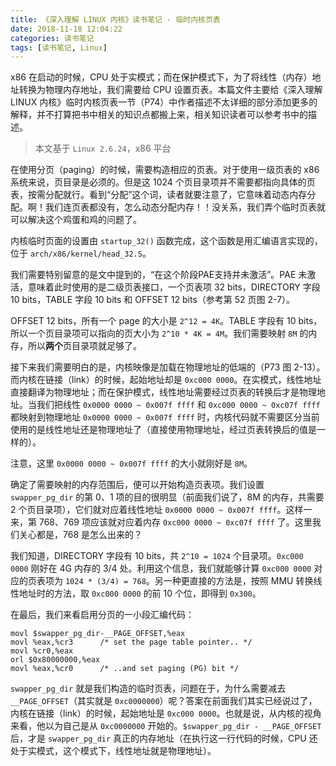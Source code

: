 ```yaml
---
title: 《深入理解 LINUX 内核》读书笔记 - 临时内核页表
date: 2018-11-18 12:04:22
categories: 读书笔记
tags: [读书笔记, Linux]
---
```


x86 在启动的时候，CPU 处于实模式；而在保护模式下，为了将线性（内存）地址转换为物理内存地址，我们需要给 CPU 设置页表。本篇文件主要给《深入理解 LINUX 内核》临时内核页表一节（P74）中作者描述不太详细的部分添加更多的解释，并不打算把书中相关的知识点都搬上来，相关知识读者可以参考书中的描述。

> 本文基于 `Linux 2.6.24`，x86 平台

在使用分页（paging）的时候，需要构造相应的页表。对于使用一级页表的 x86 系统来说，页目录是必须的。但是这 1024 个页目录项并不需要都指向具体的页表，按需分配就行。看到“分配”这个词，读者就要注意了，它意味着动态内存分配。啊！我们连页表都没有，怎么动态分配内存！！没关系，我们弄个临时页表就可以解决这个鸡蛋和鸡的问题了。

内核临时页面的设置由 `startup_32()` 函数完成，这个函数是用汇编语言实现的，位于 `arch/x86/kernel/head_32.S`。

我们需要特别留意的是文中提到的，“在这个阶段PAE支持并未激活”。PAE 未激活，意味着此时使用的是二级页表接口，一个页表项 32 bits，DIRECTORY 字段 10 bits，TABLE 字段 10 bits 和 OFFSET 12 bits（参考第 52 页图 2-7）。

OFFSET 12 bits，所有一个 page 的大小是 `2^12 = 4K`。TABLE 字段有 10 bits，所以一个页目录项可以指向的页大小为 `2^10 * 4K = 4M`。我们需要映射 `8M` 的内存，所以**两个**页目录项就足够了。

接下来我们需要明白的是，内核映像是加载在物理地址的低端的（P73 图 2-13）。而内核在链接（link）的时候，起始地址却是 `0xc000 0000`。在实模式，线性地址直接翻译为物理地址；而在保护模式，线性地址需要经过页表的转换后才是物理地址。当我们把线性 `0x0000 0000 ~ 0x007f ffff` 和 `0xc000 0000 ~ 0xc07f ffff` 都映射到物理地址 `0x0000 0000 ~ 0x007f ffff` 时，内核代码就不需要区分当前使用的是线性地址还是物理地址了（直接使用物理地址，经过页表转换后的值是一样的）。

注意，这里 `0x0000 0000 ~ 0x007f ffff` 的大小就刚好是 `8M`。

确定了需要映射的内存范围后，便可以开始构造页表项。我们设置 `swapper_pg_dir` 的第 0、1 项的目的很明显（前面我们说了，8M 的内存，共需要 2 个页目录项），它们就对应着线性地址 `0x0000 0000 ~ 0x007f ffff`。这样一来，第 768、769 项应该就对应着内存 `0xc000 0000 ~ 0xc07f ffff` 了。这里我们关心都是，768 是怎么出来的？

我们知道，DIRECTORY 字段有 10 bits，共 `2^10 = 1024` 个目录项。`0xc000 0000` 刚好在 4G 内存的 3/4 处。利用这个信息，我们就能够计算 `0xc000 0000` 对应的页表项为 `1024 * (3/4) = 768`。另一种更直接的方法是，按照 MMU 转换线性地址时的方法，取 `0xc000 0000` 的前 10 个位，即得到 `0x300`。

在最后，我们来看启用分页的一小段汇编代码：

```assembly
movl $swapper_pg_dir-__PAGE_OFFSET,%eax
movl %eax,%cr3		/* set the page table pointer.. */
movl %cr0,%eax
orl $0x80000000,%eax
movl %eax,%cr0		/* ..and set paging (PG) bit */
```
`swapper_pg_dir` 就是我们构造的临时页表，问题在于，为什么需要减去 `__PAGE_OFFSET`（其实就是 `0xc0000000`）呢？答案在前面我们其实已经说过了，内核在链接（link）的时候，起始地址是 `0xc000 0000`。也就是说，从内核的视角来看，他以为自己是从 `0xc0000000` 开始的。`$swapper_pg_dir - __PAGE_OFFSET` 后，才是 `swapper_pg_dir` 真正的内存地址（在执行这一行代码的时候，CPU 还处于实模式，这个模式下，线性地址就是物理地址）。


<br><br>

